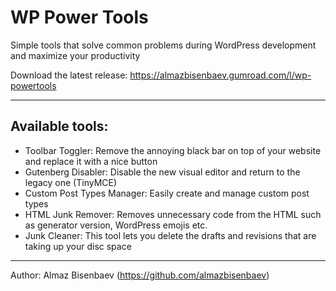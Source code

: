 
# WP Power Tools

Simple tools that solve common problems during WordPress development and maximize your productivity

Download the latest release: https://almazbisenbaev.gumroad.com/l/wp-powertools

---

## Available tools:
- Toolbar Toggler: Remove the annoying black bar on top of your website and replace it with a nice button
- Gutenberg Disabler: Disable the new visual editor and return to the legacy one (TinyMCE)
- Custom Post Types Manager: Easily create and manage custom post types
- HTML Junk Remover: Removes unnecessary code from the HTML such as generator version, WordPress emojis etc.
- Junk Cleaner: This tool lets you delete the drafts and revisions that are taking up your disc space

---

Author: Almaz Bisenbaev (https://github.com/almazbisenbaev)
